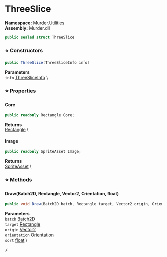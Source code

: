 # ThreeSlice

**Namespace:** Murder.Utilities \
**Assembly:** Murder.dll

```csharp
public sealed struct ThreeSlice
```

### ⭐ Constructors
```csharp
public ThreeSlice(ThreeSliceInfo info)
```

**Parameters** \
`info` [ThreeSliceInfo](../..//Murder/Utilities/ThreeSliceInfo.html) \

### ⭐ Properties
#### Core
```csharp
public readonly Rectangle Core;
```

**Returns** \
[Rectangle](../..//Murder/Core/Geometry/Rectangle.html) \
#### Image
```csharp
public readonly SpriteAsset Image;
```

**Returns** \
[SpriteAsset](../..//Murder/Assets/Graphics/SpriteAsset.html) \
### ⭐ Methods
#### Draw(Batch2D, Rectangle, Vector2, Orientation, float)
```csharp
public void Draw(Batch2D batch, Rectangle target, Vector2 origin, Orientation orientation, float sort)
```

**Parameters** \
`batch` [Batch2D](../..//Murder/Core/Graphics/Batch2D.html) \
`target` [Rectangle](../..//Murder/Core/Geometry/Rectangle.html) \
`origin` [Vector2](../..//Murder/Core/Geometry/Vector2.html) \
`orientation` [Orientation](../..//Murder/Core/Orientation.html) \
`sort` [float](https://learn.microsoft.com/en-us/dotnet/api/System.Single?view=net-7.0) \



⚡